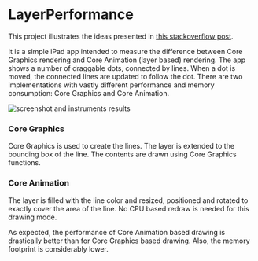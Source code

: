 LayerPerformance
================

This project illustrates the ideas presented in [this stackoverflow post](http://stackoverflow.com/questions/5847876/whats-the-best-approach-to-draw-lines-between-views/5848118#5848118).

It is a simple iPad app intended to measure the difference between Core Graphics rendering and Core Animation (layer based) rendering. The app shows a number of draggable dots, connected by lines. When a dot is moved, the connected lines are updated to follow the dot. There are two implementations with vastly different performance and memory consumption: Core Graphics and Core Animation.

![screenshot and instruments results](http://i.stack.imgur.com/vqNwO.png)

### Core Graphics

Core Graphics is used to create the lines. The layer is extended to the bounding
box of the line. The contents are drawn using Core Graphics functions.

### Core Animation

The layer is filled with the line color and resized, positioned and rotated to
exactly cover the area of the line. No CPU based redraw is needed for this drawing
mode.

As expected, the performance of Core Animation based drawing is drastically better
than for Core Graphics based drawing. Also, the memory footprint is considerably
lower.